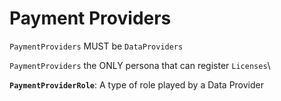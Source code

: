 # Payment Providers

`PaymentProviders` MUST be `DataProviders`

`PaymentProviders` the ONLY persona that can register `Licenses`\


**`PaymentProviderRole`**: A type of role played by a Data Provider

